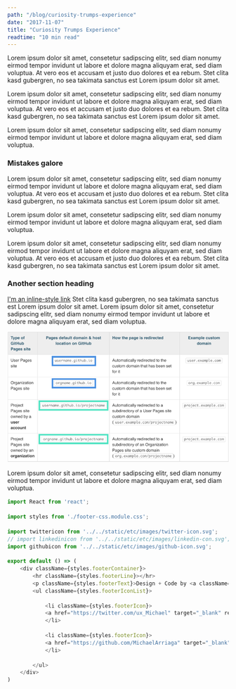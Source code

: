 ```yaml
---
path: "/blog/curiosity-trumps-experience"
date: "2017-11-07"
title: "Curiosity Trumps Experience"
readtime: "10 min read"
---
```


Lorem ipsum dolor sit amet, consetetur sadipscing elitr, sed diam 
nonumy eirmod tempor invidunt ut labore et dolore magna aliquyam 
erat, sed diam voluptua. At vero eos et accusam et justo duo 
dolores et ea rebum. Stet clita kasd gubergren, no sea takimata 
sanctus est Lorem ipsum dolor sit amet. 

Lorem ipsum dolor sit amet, consetetur sadipscing elitr, sed diam 
nonumy eirmod tempor invidunt ut labore et dolore magna aliquyam 
erat, sed diam voluptua. At vero eos et accusam et justo duo 
dolores et ea rebum. Stet clita kasd gubergren, no sea takimata 
sanctus est Lorem ipsum dolor sit amet. 

Lorem ipsum dolor sit amet, consetetur sadipscing elitr, sed diam 
nonumy eirmod tempor invidunt ut labore et dolore magna aliquyam 
erat, sed diam voluptua.

### Mistakes galore

Lorem ipsum dolor sit amet, consetetur sadipscing elitr, sed diam 
nonumy eirmod tempor invidunt ut labore et dolore magna aliquyam 
erat, sed diam voluptua. At vero eos et accusam et justo duo 
dolores et ea rebum. Stet clita kasd gubergren, no sea takimata 
sanctus est Lorem ipsum dolor sit amet. 

Lorem ipsum dolor sit amet, consetetur sadipscing elitr, sed diam 
nonumy eirmod tempor invidunt ut labore et dolore magna aliquyam 
erat, sed diam voluptua.

Lorem ipsum dolor sit amet, consetetur sadipscing elitr, sed diam 
nonumy eirmod tempor invidunt ut labore et dolore magna aliquyam 
erat, sed diam voluptua. At vero eos et accusam et justo duo 
dolores et ea rebum. Stet clita kasd gubergren, no sea takimata 
sanctus est Lorem ipsum dolor sit amet. 

### Another section heading

[I'm an inline-style link](https://www.google.com) Stet clita kasd gubergren, no sea takimata 
sanctus est Lorem ipsum dolor sit amet. Lorem ipsum dolor sit amet, 
consetetur sadipscing elitr, sed diam nonumy eirmod tempor invidunt 
ut labore et dolore magna aliquyam erat, sed diam voluptua.

![alt](image.png)

Lorem ipsum dolor sit amet, consetetur sadipscing elitr, sed diam 
nonumy eirmod tempor invidunt ut labore et dolore magna aliquyam 
erat, sed diam voluptua.

```javascript
import React from 'react';

import styles from './footer-css.module.css';

import twittericon from '../../static/etc/images/twitter-icon.svg';
// import linkedinicon from '../../static/etc/images/linkedin-con.svg';
import githubicon from '../../static/etc/images/github-icon.svg';

export default () => (
    <div className={styles.footerContainer}>
        <hr className={styles.footerLine}></hr>
        <p className={styles.footerText}>Design + Code by <a className={styles.link} href="https://twitter.com/ux_Michael" target="_blank" rel="noopener noreferrer">Mike Arriaga</a> in Seattle, WA</p>
        <ul className={styles.footerIconList}>

            <li className={styles.footerIcon}>
            <a href="https://twitter.com/ux_Michael" target="_blank" rel="noopener noreferrer"><img src={twittericon} alt="not loaded" /></a>
            </li>

            <li className={styles.footerIcon}>
            <a href="https://github.com/MichaelArriaga" target="_blank" rel="noopener noreferrer"><img src={githubicon} alt="not loaded" /></a>
            </li>

        </ul>
    </div>
)
```
